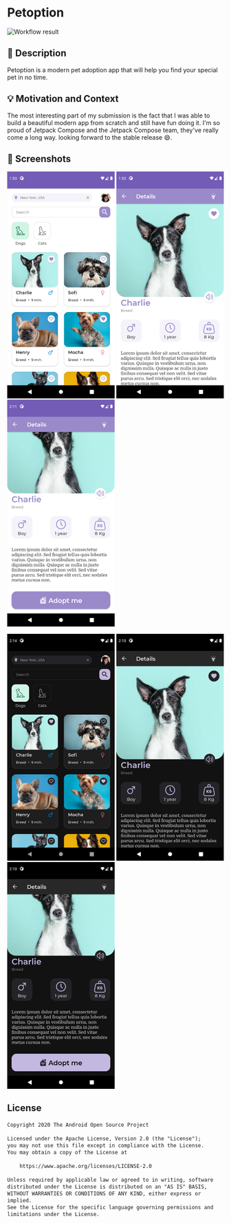 # Petoption

![Workflow result](https://github.com/whyrising/android-dev-challenge-compose/workflows/Check/badge.svg)


## :scroll: Description

Petoption is a modern pet adoption app that will help you find your special pet in no time.


## :bulb: Motivation and Context

The most interesting part of my submission is the fact that I was able to build a beautiful modern app from scratch and still have fun doing it. I'm so proud of Jetpack Compose and the Jetpack Compose team, they've really come a long way. looking forward to the stable release :smile:.


## :camera_flash: Screenshots

<img src="results/screenshot_1.png" width="250" />  <img src="results/screenshot_2.png" width="250"/>  <img src="art/screenshot_3.png" width="250" />

<img src="art/screenshot_1_dark.png" width="250" />  <img src="art/screenshot_2_dark.png" width="250" />  <img src="art/screenshot_3_dark.png" width="250" />

## License

```
Copyright 2020 The Android Open Source Project

Licensed under the Apache License, Version 2.0 (the "License");
you may not use this file except in compliance with the License.
You may obtain a copy of the License at

    https://www.apache.org/licenses/LICENSE-2.0

Unless required by applicable law or agreed to in writing, software
distributed under the License is distributed on an "AS IS" BASIS,
WITHOUT WARRANTIES OR CONDITIONS OF ANY KIND, either express or implied.
See the License for the specific language governing permissions and
limitations under the License.
```